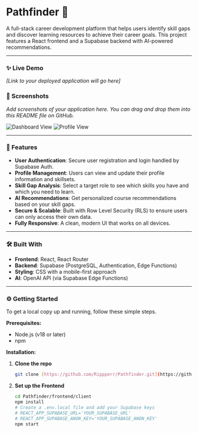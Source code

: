 # Pathfinder 🧭

A full-stack career development platform that helps users identify skill gaps and discover learning resources to achieve their career goals.
This project features a React frontend and a Supabase backend with AI-powered recommendations.

---

### ✨ Live Demo

*[Link to your deployed application will go here]*

### 📸 Screenshots

*Add screenshots of your application here. You can drag and drop them into this README file on GitHub.*

![Dashboard View](./path/to/dashboard_screenshot.png)
![Profile View](./path/to/profile_screenshot.png)

---

### 🚀 Features

* **User Authentication**: Secure user registration and login handled by Supabase Auth.
* **Profile Management**: Users can view and update their profile information and skillsets.
* **Skill Gap Analysis**: Select a target role to see which skills you have and which you need to learn.
* **AI Recommendations**: Get personalized course recommendations based on your skill gaps.
* **Secure & Scalable**: Built with Row Level Security (RLS) to ensure users can only access their own data.
* **Fully Responsive**: A clean, modern UI that works on all devices.

---

### 🛠️ Built With

* **Frontend**: React, React Router
* **Backend**: Supabase (PostgreSQL, Authentication, Edge Functions)
* **Styling**: CSS with a mobile-first approach
* **AI**: OpenAI API (via Supabase Edge Functions)

---

### ⚙️ Getting Started

To get a local copy up and running, follow these simple steps.

**Prerequisites:**
* Node.js (v18 or later)
* npm

**Installation:**

1.  **Clone the repo**
    ```sh
    git clone [https://github.com/Rippperr/Pathfinder.git](https://github.com/Rippperr/Pathfinder.git)
    ```
2.  **Set up the Frontend**
    ```sh
    cd Pathfinder/frontend/client
    npm install
    # Create a .env.local file and add your Supabase keys
    # REACT_APP_SUPABASE_URL='YOUR_SUPABASE_URL'
    # REACT_APP_SUPABASE_ANON_KEY='YOUR_SUPABASE_ANON_KEY'
    npm start
    ```
